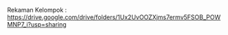 Rekaman Kelompok : https://drive.google.com/drive/folders/1Ux2UvOOZXjms7ermv5FSOB_POWMNP7_i?usp=sharing